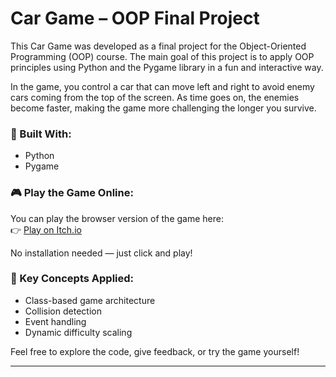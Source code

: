 # Car Game – OOP Final Project

This Car Game was developed as a final project for the Object-Oriented Programming (OOP) course. The main goal of this project is to apply OOP principles using Python and the Pygame library in a fun and interactive way.

In the game, you control a car that can move left and right to avoid enemy cars coming from the top of the screen. As time goes on, the enemies become faster, making the game more challenging the longer you survive.

### 🔧 Built With:
- Python
- Pygame

### 🎮 Play the Game Online:
You can play the browser version of the game here:  
👉 [Play on Itch.io]((https://khadijakubr.itch.io/car-game-for-alp))  

No installation needed — just click and play!

### 🧠 Key Concepts Applied:
- Class-based game architecture
- Collision detection
- Event handling
- Dynamic difficulty scaling

Feel free to explore the code, give feedback, or try the game yourself!

---

